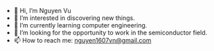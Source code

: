 - 👋 Hi, I’m Nguyen Vu
- 👀 I’m interested in discovering new things.
- 🌱 I’m currently learning computer engineering.
- 💞️ I’m looking for the opportunity to work in the semiconductor field.
- 📫 How to reach me: nguyen1607vn@gmail.com

<!---
NguyenVu1234/NguyenVu1234 is a ✨ special ✨ repository because its `README.md` (this file) appears on your GitHub profile.
You can click the Preview link to take a look at your changes.
--->

